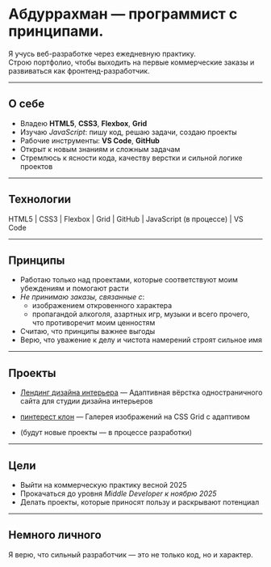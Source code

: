 # Абдуррахман — программист с принципами.

Я учусь веб-разработке через ежедневную практику.  
Строю портфолио, чтобы выходить на первые коммерческие заказы и развиваться как фронтенд-разработчик.

---

## О себе

- Владею **HTML5**, **CSS3**, **Flexbox**, **Grid**
- Изучаю *JavaScript*: пишу код, решаю задачи, создаю проекты
- Рабочие инструменты: **VS Code**, **GitHub**
- Открыт к новым знаниям и сложным задачам
- Стремлюсь к ясности кода, качеству верстки и сильной логике проектов

---

## Технологии

HTML5 | CSS3 | Flexbox | Grid | GitHub | JavaScript (в процессе) | VS Code

---

## Принципы

- Работаю только над проектами, которые соответствуют моим убеждениям и помогают расти
- *Не принимаю заказы, связанные с*:
  - изображением откровенного характера
  - пропагандой алкоголя, азартных игр, музыки и всего прочего, что противоречит моим ценностям
- Считаю, что принципы важнее выгоды
- Верю, что уважение к делу и чистота намерений строят сильное имя

---

## Проекты


- [Лендинг дизайна интерьера]( https://abdurrahman0167.github.io/interior-design-landing/) — Адаптивная вёрстка одностраничного сайта для студии дизайна интерьеров

- [пинтерест клон](https://abdurrahman0167.github.io/pinterest-mini-clone/) — Галерея изображений на CSS Grid с адаптивом

- (будут новые проекты — в процессе разработки)

---

## Цели

- Выйти на коммерческую практику весной 2025  
- Прокачаться до уровня *Middle Developer к ноябрю 2025*  
- Делать проекты, которые приносят пользу и раскрывают потенциал

---


## Немного личного

Я верю, что сильный разработчик — это не только код, но и характер.
